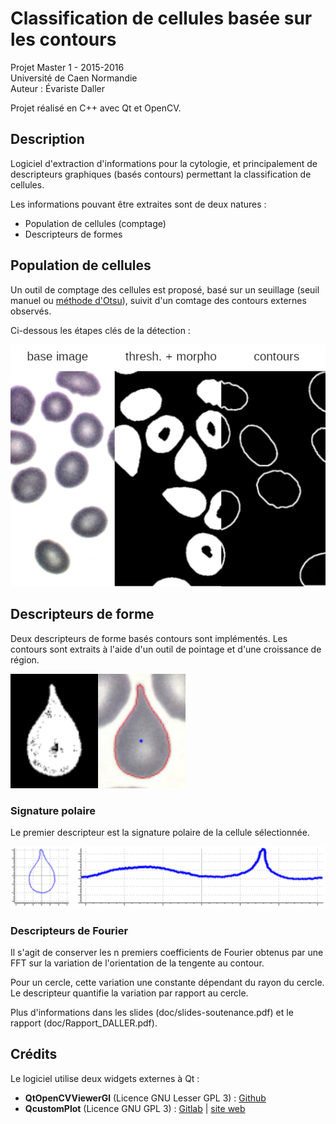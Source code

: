 # Classification de cellules basée sur les contours

Projet Master 1 - 2015-2016\
Université de Caen Normandie\
Auteur : Évariste Daller

Projet réalisé en C++ avec Qt et OpenCV.

## Description

Logiciel d'extraction d'informations pour la cytologie, et principalement de descripteurs graphiques (basés contours) permettant la classification de cellules.

Les informations pouvant être extraites sont de deux natures :

* Population de cellules (comptage)
* Descripteurs de formes


## Population de cellules

Un outil de comptage des cellules est proposé, basé sur un seuillage
(seuil manuel ou [méthode d'Otsu](https://fr.wikipedia.org/wiki/M%C3%A9thode_d%27Otsu)),
suivit d'un comtage des contours externes observés.

Ci-dessous les étapes clés de la détection :

![comptage de cellules](doc/comptage.png)


## Descripteurs de forme

Deux descripteurs de forme basés contours sont implémentés.
Les contours sont extraits à l'aide d'un outil de pointage et d'une croissance de région.

![contours](doc/reg.png)

### Signature polaire

Le premier descripteur est la signature polaire de la cellule sélectionnée.

![signature polaire](doc/signature.png)

### Descripteurs de Fourier

Il s'agit de conserver les n premiers coefficients de Fourier obtenus par une FFT
sur la variation de l'orientation de la tengente au contour.

Pour un cercle, cette variation une constante dépendant du rayon du cercle. Le
descripteur quantifie la variation par rapport au cercle.

Plus d'informations dans les slides (doc/slides-soutenance.pdf) et le rapport (doc/Rapport_DALLER.pdf).


## Crédits

Le logiciel utilise deux widgets externes à Qt :

*  __QtOpenCVViewerGl__ (Licence GNU Lesser GPL 3) : [Github](https://github.com/Myzhar/QtOpenCVViewerGl)
* __QcustomPlot__ (Licence GNU GPL 3) : [Gitlab](https://gitlab.com/DerManu/QCustomPlot) | [site web](https://www.qcustomplot.com/)


